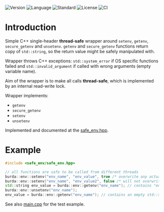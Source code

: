 ![Version](https://img.shields.io/badge/version-1.0.1-blue.svg)
![Language](https://img.shields.io/badge/C++20-blue.svg)
![Standard](https://img.shields.io/badge/POSIX-blue.svg)
![License](https://img.shields.io/badge/license-MIT_License-blue.svg?style=flat)
![CI](https://github.com/karel-burda/safe-env/actions/workflows/c-cpp.yml/badge.svg)

# Introduction
Simple C++ single-header **thread-safe** wrapper around `setenv`, `getenv`, `secure_getenv` and `unsetenv`.
`getenv` and `secure_getenv` functions return copy of `std::string`, so the return value might be safely manipulated with.

Wrapper throws C++ exceptions: `std::system_error` if OS specific functions failed and `std::invalid_argument` if called with wrong arguments (empty variable name).

Aim of the wrapper is to make all calls **thread-safe**, which is implemented by an internal read-write lock.

Wrapper implements:
* `getenv`
* `secure_getenv`
* `setenv`
* `unsetenv`

Implemented and documented at the [safe_env.hpp](include/safe_env/safe_env.hpp).

# Example
```cpp
#include <safe_env/safe_env.hpp>

// all functions are safe to be called from different threads
burda::env::setenv("env_name", "env_value", true /* overwrite any actual environment variable */);
burda::env::setenv("env_name", "env_value2", false /* will not overwrite */);
std::string env_value = burda::env::getenv("env_name"); // contains "env_value"
burda::env::unsetenv("env_name");
env_value = burda::env::getenv("env_name"); // contains an empty std::string
```

See also [main.cpp](main.cpp) for the test example.
